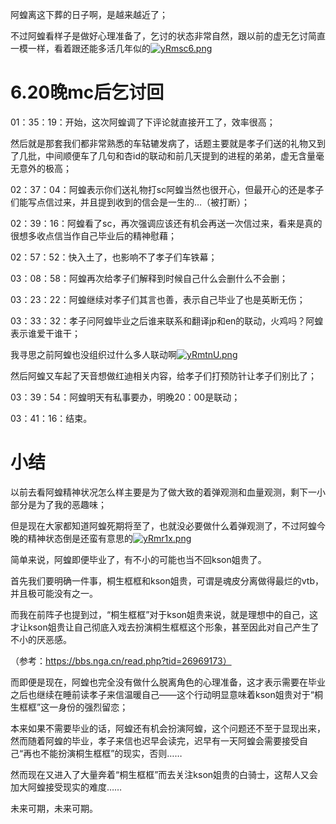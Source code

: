 阿蝗离这下葬的日子啊，是越来越近了；

不过阿蝗看样子是做好心理准备了，乞讨的状态非常自然，跟以前的虚无乞讨简直一模一样，看着跟还能多活几年似的[![yRmsc6.png](https://z3.ax1x.com/2021/02/18/yRmsc6.png)](https://imgtu.com/i/yRmsc6)

# 6.20晚mc后乞讨回

01：35：19：开始，这次阿蝗调了下评论就直接开工了，效率很高；

然后就是那套我们都非常熟悉的车轱辘发病了，话题主要就是孝子们送的礼物又到了几批，中间顺便车了几句和杏id的联动和前几天提到的进程的弟弟，虚无含量毫无意外的极高；

02：37：04：阿蝗表示你们送礼物打sc阿蝗当然也很开心，但最开心的还是孝子们能写点信过来，并且提到收到的信会是一生的…（被打断）；

02：39：16：阿蝗看了sc，再次强调应该还有机会再送一次信过来，看来是真的很想多收点信当作自己毕业后的精神慰藉；

02：57：52：快入土了，也影响不了孝子们车铁幕；

03：08：58：阿蝗再次给孝子们解释到时候自己什么会删什么不会删；

03：23：22：阿蝗继续对孝子们其言也善，表示自己毕业了也是英断无伤；

03：33：32：孝子问阿蝗毕业之后谁来联系和翻译jp和en的联动，火鸡吗？阿蝗表示谁爱干谁干；

我寻思之前阿蝗也没组织过什么多人联动啊[![yRmtnU.png](https://z3.ax1x.com/2021/02/18/yRmtnU.png)](https://imgtu.com/i/yRmtnU)

然后阿蝗又车起了天音想做红迪相关内容，给孝子们打预防针让孝子们别比了；

03：39：54：阿蝗明天有私事要办，明晚20：00是联动；

03：41：16：结束。

# 小结

以前去看阿蝗精神状况怎么样主要是为了做大致的着弹观测和血量观测，剩下一小部分是为了我的恶趣味；

但是现在大家都知道阿蝗死期将至了，也就没必要做什么着弹观测了，不过阿蝗今晚的精神状态倒是还蛮有意思的[![yRmr1x.png](https://z3.ax1x.com/2021/02/18/yRmr1x.png)](https://imgtu.com/i/yRmr1x)

简单来说，阿蝗即便毕业了，有不小的可能也当不回kson姐贵了。

首先我们要明确一件事，桐生框框和kson姐贵，可谓是魂皮分离做得最烂的vtb，并且极可能没有之一。

而我在前阵子也提到过，“桐生框框”对于kson姐贵来说，就是理想中的自己，这才让kson姐贵让自己彻底入戏去扮演桐生框框这个形象，甚至因此对自己产生了不小的厌恶感。

（参考：https://bbs.nga.cn/read.php?tid=26969173）

而即便是现在，阿蝗也完全没有做什么脱离角色的心理准备，这才表示需要在毕业之后也继续在睡前读孝子来信温暖自己——这个行动明显意味着kson姐贵对于“桐生框框”这一身份的强烈留恋；

本来如果不需要毕业的话，阿蝗还有机会扮演阿蝗，这个问题还不至于显现出来，然而随着阿蝗的毕业，孝子来信也迟早会读完，迟早有一天阿蝗会需要接受自己“再也不能扮演桐生框框”的现实，否则……

然而现在又进入了大量奔着“桐生框框”而去关注kson姐贵的白骑士，这帮人又会加大阿蝗接受现实的难度……

未来可期，未来可期。